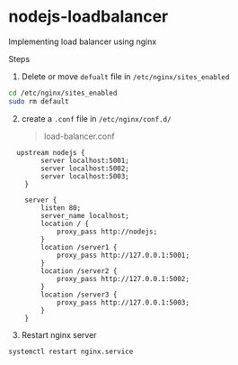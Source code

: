 # nodejs-loadbalancer

Implementing load balancer using nginx

Steps

1. Delete or move `defualt` file in `/etc/nginx/sites_enabled`

```bash
cd /etc/nginx/sites_enabled
sudo rm default
```


2. create a `.conf` file in `/etc/nginx/conf.d/`
   
   > load-balancer.conf
```text
  upstream nodejs {
        server localhost:5001;
        server localhost:5002;
        server localhost:5003;
    }

    server {
        listen 80;
        server_name localhost;
        location / {
            proxy_pass http://nodejs;
        }
        location /server1 {
            proxy_pass http://127.0.0.1:5001;
        }
        location /server2 {
            proxy_pass http://127.0.0.1:5002;
        }
        location /server3 {
            proxy_pass http://127.0.0.1:5003;
        }
    }

```

3. Restart nginx server
```bash
systemctl restart nginx.service
```
